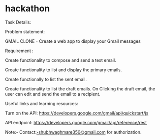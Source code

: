 # hackathon

Task Details:


Problem statement:

GMAIL CLONE - Create a web app to display your Gmail messages 


Requirement :

Create functionality to compose and send a text email.

Create functionality to list and display the primary emails. 

Create functionally to list the sent email.

Create functionality to list the draft emails. On Clicking the draft email, the user can edit and send the email to a recipient. 


Useful links and learning resources:

Turn on the API: https://developers.google.com/gmail/api/quickstart/js

API endpoint: https://developers.google.com/gmail/api/reference/rest

Note:- Contact:-shubhwaghmare350@gmail.com for authorization.
